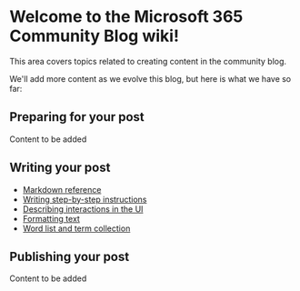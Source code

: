 # Welcome to the Microsoft 365 Community Blog wiki!

This area covers topics related to creating content in the community blog.

We'll add more content as we evolve this blog, but here is what we have so far:

## Preparing for your post
Content to be added

## Writing your post

- [Markdown reference](Microsoft-365-Community-Blog-Markdown-reference)
- [Writing step-by-step instructions](Writing-step-by-step-instructions)
- [Describing interactions in the UI](Describing-interactions-with-the-UI)
- [Formatting text](Formatting-text)
- [Word list and term collection](Word-list-and-term-collection)

## Publishing your post
Content to be added


